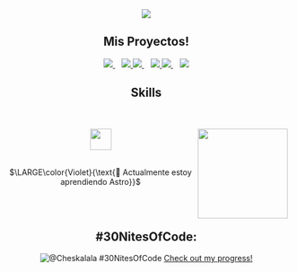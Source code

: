 <div align="center" >
<img  src="https://raw.githubusercontent.com/MelladoDev/MelladoDev/refs/heads/main/gifs/María%20Francisca%20Mellado.png"> 
</div>

<h2 align="center"> Mis Proyectos! </h2>

<div align="center">

  <a href="https://github.com/MelladoDev/Scripta-Frontend">
    <img src="https://github-readme-stats.vercel.app/api/pin/?username=MelladoDev&repo=Scripta-Frontend&theme=jolly" />
  </a>
 </a>&nbsp;&nbsp;
  <a href="https://github.com/MelladoDev/Scripta-Backend">
    <img src="https://github-readme-stats.vercel.app/api/pin/?username=MelladoDev&repo=Scripta-Backend&theme=jolly" />
  </a>
  
  <a href="https://github.com/MelladoDev/api-joyeria">
    <img src="https://github-readme-stats.vercel.app/api/pin/?username=MelladoDev&repo=api-joyeria&theme=jolly" />
  </a>&nbsp;&nbsp;

  <a href="https://github.com/MelladoDev/to-do-list">
    <img src="https://github-readme-stats.vercel.app/api/pin/?username=MelladoDev&repo=to-do-list&theme=jolly" />
  </a>


  <a href="https://github.com/MelladoDev/desktop-app">
    <img src="https://github-readme-stats.vercel.app/api/pin/?username=MelladoDev&repo=desktop-app&theme=jolly" />
  </a>&nbsp;&nbsp;

  <a href="https://github.com/MelladoDev/Sistema-de-mensajeria">
    <img src="https://github-readme-stats.vercel.app/api/pin/?username=MelladoDev&repo=Sistema-de-mensajeria&theme=jolly" />
  </a>

</div>


<h2 align="center"> Skills </h2>
<br><br>
<div align="center">
<img align="right" height="160" width="160" src="https://gifdb.com/images/high/serious-purple-typing-cat-k07hmiokp97s2o3b.gif">
 
<img align="center" height="38px" src="https://skillicons.dev/icons?i=html,css,js,react,tailwind,postgres,nodejs,express,astro,bootstrap,git,github"/>
<br><br>

$\LARGE\color{Violet}{\text{🧠 Actualmente estoy aprendiendo Astro}}$


<br><br>

## #30NitesOfCode:
  ![@Cheskalala #30NitesOfCode](https://www.codedex.io/api/petStatus?user=Cheskalala)
  [Check out my progress!](https://www.codedex.io/@Cheskalala/30-nites-of-code)  
</div>
